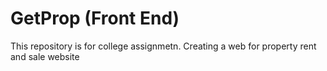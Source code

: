 # GetProp (Front End)

This repository is for college assignmetn. Creating a web for property rent and sale website
